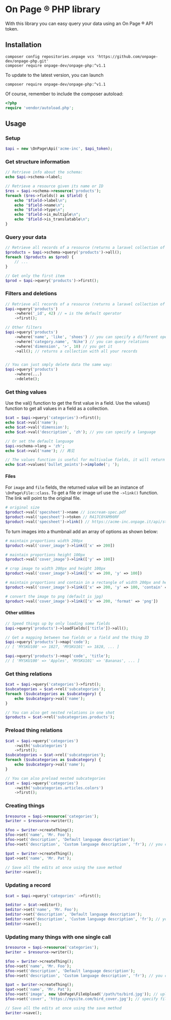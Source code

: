 # On Page ® PHP library

With this library you can easy query your data using an On Page ® API token.

## Installation

```
composer config repositories.onpage vcs 'https://github.com/onpage-dev/onpage-php.git'
composer require onpage-dev/onpage-php:^v1.1
```

To update to the latest version, you can launch
```
composer require onpage-dev/onpage-php:^v1.1
```

Of course, remember to include the composer autoload:

```php
<?php
require 'vendor/autoload.php';
```

## Usage

### Setup

```php
$api = new \OnPage\Api('acme-inc', $api_token);
```

### Get structure information

```php
// Retrieve info about the schema:
echo $api->schema->label;

// Retrieve a resource given its name or ID
$res = $api->schema->resource('products');
foreach ($res->fields() as $field) {
    echo "$field->label\n";
    echo "$field->name\n";
    echo "$field->type\n";
    echo "$field->is_multiple\n";
    echo "$field->is_translatable\n";
}
```

### Query your data

```php
// Retrieve all records of a resource (returns a laravel collection of \OnPage\Thing)
$products = $api->schema->query('products')->all();
foreach ($products as $prod) {
    // ...
}

// Get only the first item
$prod = $api->query('products')->first();
```

### Filters and deletions

```php
// Retrieve all records of a resource (returns a laravel collection of \OnPage\Thing)
$api->query('products')
    ->where('_id', 42) // = is the default operator
    ->first();

// Other filters
$api->query('products')
    ->where('name', 'like', 'shoes') // you can specify a different operator
    ->where('category.name', 'Nike') // you can query relations
    ->where('dimension', '>', 10) // you get it
    ->all(); // returns a collection with all your records


// You can just smply delete data the same way:
$api->query('products')
    ->where(...)
    ->delete();
```

### Get thing values

Use the val() function to get the first value in a field.
Use the values() function to get all values in a field as a collection.

```php
$cat = $api->query('categories')->first();
echo $cat->val('name');
echo $cat->val('dimension');
echo $cat->val('description', 'zh'); // you can specify a language

// Or set the default language
$api->schema->lang = 'zh';
echo $cat->val('name'); // 再见

// The values function is useful for multivalue fields, it will return a laravel collection of values.
echo $cat->values('bullet_points')->implode('; ');
```

#### Files

For `image` and `file` fields, the returned value will be an instance of `\OnPage\File::class`.
To get a file or image url use the `->link()` function. The link will point to the original file.

```php
# original size
$product->val('specsheet')->name // icecream-spec.pdf
$product->val('specsheet')->token // R417C0YAM90RF
$product->val('specsheet')->link() // https://acme-inc.onpage.it/api/storage/R417C0YAM90RF?name=icecream-spec.pdf
```

To turn images into a thumbnail add an array of options as shown below:

```php
# maintain proportions width 200px
$product->val('cover_image')->link(['x' => 200])

# maintain proportions height 100px
$product->val('cover_image')->link(['y' => 100])

# crop image to width 200px and height 100px
$product->val('cover_image')->link(['x' => 200, 'y' => 100])

# maintain proportions and contain in a rectangle of width 200px and height 100px
$product->val('cover_image')->link(['x' => 200, 'y' => 100, 'contain' => true])

# convert the image to png (default is jpg)
$product->val('cover_image')->link(['x' => 200, 'format' => 'png'])
```

#### Other utilities

```php
// Speed things up by only loading some fields
$api->query('products')->loadFields(['title'])->all();

// Get a mapping between two fields or a field and the thing ID
$api->query('products')->map('code');
// [ 'MYSKU100' => 1827, 'MYSKU101' => 1828, ... ]

$api->query('products')->map('code', 'title');
// [ 'MYSKU100' => 'Apples', 'MYSKU101' => 'Bananas', ... ]
```

### Get thing relations

```php
$cat = $api->query('categories')->first();
$subcategories = $cat->rel('subcategories');
foreach ($subcategories as $subcategory) {
    echo $subcategory->val('name');
}

// You can also get nested relations in one shot
$products = $cat->rel('subcategories.products');
```

### Preload thing relations

```php
$cat = $api->query('categories')
    ->with('subcategories')
    ->first();
$subcategories = $cat->rel('subcategories');
foreach ($subcategories as $subcategory) {
    echo $subcategory->val('name');
}

// You can also preload nested subcategories
$cat = $api->query('categories')
    ->with('subcategories.articles.colors')
    ->first();
```

### Creating things

```php
$resource = $api->resource('categories');
$writer = $resource->writer();

$foo = $writer->createThing();
$foo->set('name', 'Mr. Foo');
$foo->set('description', 'Default language description');
$foo->set('description', 'Custom language description', 'fr'); // you can specify language

$pat = $writer->createThing();
$pat->set('name', 'Mr. Pat');

// Save all the edits at once using the save method
$writer->save();
```
### Updating a record

```php
$cat = $api->query('categories' ->first();

$editor = $cat->editor();
$editor->set('name', 'Mr. Foo');
$editor->set('description', 'Default language description');
$editor->set('description', 'Custom language description', 'fr'); // you can specify language
$editor->save();
```

### Updating many things with one single call

```php
$resource = $api->resource('categories');
$writer = $resource->writer();

$foo = $writer->createThing();
$foo->set('name', 'Mr. Foo');
$foo->set('description', 'Default language description');
$foo->set('description', 'Custom language description', 'fr'); // you can specify language

$pat = $writer->createThing();
$pat->set('name', 'Mr. Pat');
$foo->set('image', new \OnPage\FileUpload('/path/to/bird.jpg')); // upload file
$foo->set('cover', 'https://mysite.com/bird_cover.jpg'); // specify file by url

// Save all the edits at once using the save method
$writer->save();
```